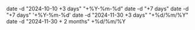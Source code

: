 date -d "2024-10-10 +3 days" "+%Y-%m-%d"
date -d "+7 days"
date -d "+7 days" '+%Y-%m-%d'
date -d "2024-11-30 +3 days" "+%d/%m/%Y"
date -d "2024-11-30 + 2 months" +%d/%m/%Y




